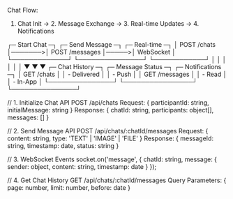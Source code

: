 Chat Flow:

1. Chat Init → 2. Message Exchange → 3. Real-time Updates → 4. Notifications

┌─ Start Chat ─┐        ┌─ Send Message ─┐      ┌─ Real-time ─┐
│ POST /chats  │───────>│ POST /messages │─────>│ WebSocket   │
└─────────────┘        └───────────────┘      └────────────┘
       │                       │                     │
       │                       │                     │
       ▼                       ▼                     ▼
┌─ Chat History ─┐    ┌─ Message Status ─┐   ┌─ Notifications ─┐
│ GET /chats     │    │ - Delivered      │   │ - Push         │
│ GET /messages  │    │ - Read           │   │ - In-App       │
└───────────────┘    └────────────────┘   └───────────────┘

// 1. Initialize Chat API
POST /api/chats
Request: {
    participantId: string,
    initialMessage: string
}
Response: {
    chatId: string,
    participants: object[],
    messages: []
}

// 2. Send Message API
POST /api/chats/:chatId/messages
Request: {
    content: string,
    type: 'TEXT' | 'IMAGE' | 'FILE'
}
Response: {
    messageId: string,
    timestamp: date,
    status: string
}

// 3. WebSocket Events
socket.on('message', {
    chatId: string,
    message: {
        sender: object,
        content: string,
        timestamp: date
    }
});

// 4. Get Chat History
GET /api/chats/:chatId/messages
Query Parameters: {
    page: number,
    limit: number,
    before: date
}